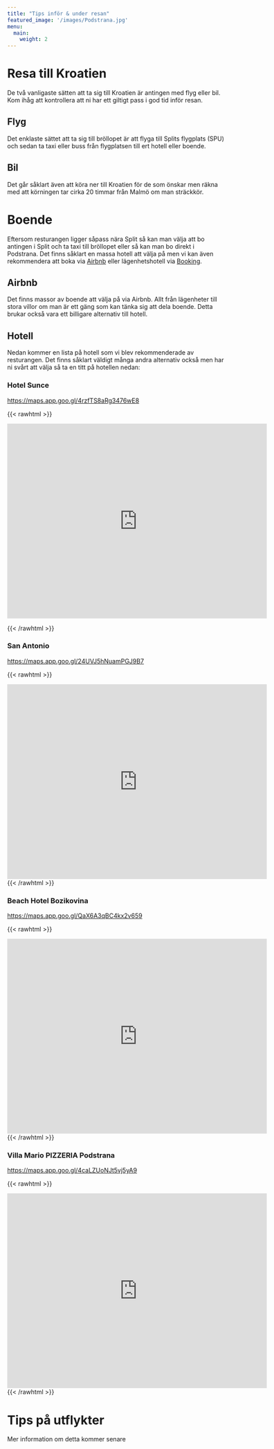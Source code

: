 ```yaml
---
title: "Tips inför & under resan"
featured_image: '/images/Podstrana.jpg'
menu:
  main:
    weight: 2
---
```


# Resa till Kroatien
De två vanligaste sätten att ta sig till Kroatien är antingen med flyg eller bil. Kom ihåg att kontrollera att ni har ett giltigt pass i god tid inför resan.
## Flyg
Det enklaste sättet att ta sig till bröllopet är att flyga till Splits flygplats (SPU) och sedan ta taxi eller buss från flygplatsen till ert hotell eller boende. 

## Bil
Det går såklart även att köra ner till Kroatien för de som önskar men räkna med att körningen tar cirka 20 timmar från Malmö om man sträckkör.

# Boende
Eftersom resturangen ligger såpass nära Split så kan man välja att bo antingen i Split och ta taxi till bröllopet eller så kan man bo direkt i Podstrana. Det finns såklart en massa hotell att välja på men vi kan även rekommendera att boka via [Airbnb](https://www.airbnb.se/) eller lägenhetshotell via [Booking](https://www.booking.com/). 

## Airbnb
Det finns massor av boende att välja på via Airbnb. Allt från lägenheter till stora villor om man är ett gäng som kan tänka sig att dela boende. Detta brukar också vara ett billigare alternativ till hotell.

## Hotell
Nedan kommer en lista på hotell som vi blev rekommenderade av resturangen. Det finns såklart väldigt många andra alternativ också men har ni svårt att välja så ta en titt på hotellen nedan:

### Hotel Sunce
https://maps.app.goo.gl/4rzfTS8aRg3476wE8

{{< rawhtml >}}
<iframe src="https://www.google.com/maps/embed?pb=!1m18!1m12!1m3!1d2894.8634160667766!2d16.5524116!3d43.4843207!2m3!1f0!2f0!3f0!3m2!1i1024!2i768!4f13.1!3m3!1m2!1s0x134a9ff6d8a9cf09%3A0x201cc3927eacd982!2sSplit%20Hotel%20Sun%2C%20Podstrana%20beach!5e0!3m2!1ssv!2sse!4v1705761986511!5m2!1ssv!2sse" width="600" height="450" style="border:0;" allowfullscreen="" loading="lazy" referrerpolicy="no-referrer-when-downgrade"></iframe>

{{< /rawhtml >}}

### San Antonio
https://maps.app.goo.gl/24UVJ5hNuamPGJ9B7

{{< rawhtml >}}
<iframe src="https://www.google.com/maps/embed?pb=!1m14!1m8!1m3!1d2894.6978805176777!2d16.5414607!3d43.487775!3m2!1i1024!2i768!4f13.1!3m3!1m2!1s0x134a9ff8f288d95d%3A0xb2583f429dc275f6!2sHotel%20San%20Antonio!5e0!3m2!1ssv!2sse!4v1705762118065!5m2!1ssv!2sse" width="600" height="450" style="border:0;" allowfullscreen="" loading="lazy" referrerpolicy="no-referrer-when-downgrade"></iframe>
{{< /rawhtml >}}

### Beach Hotel Bozikovina
https://maps.app.goo.gl/QaX6A3qBC4kx2v659

{{< rawhtml >}}
<iframe src="https://www.google.com/maps/embed?pb=!1m14!1m8!1m3!1d2894.6678613065706!2d16.5425591!3d43.4884014!3m2!1i1024!2i768!4f13.1!3m3!1m2!1s0x134a9ff8eb78ef85%3A0xf9b4d5569a158b0d!2sBeach%20Hotel%20Bozikovina!5e0!3m2!1ssv!2sse!4v1705762129594!5m2!1ssv!2sse" width="600" height="450" style="border:0;" allowfullscreen="" loading="lazy" referrerpolicy="no-referrer-when-downgrade"></iframe>
{{< /rawhtml >}}


### Villa Mario PIZZERIA Podstrana
https://maps.app.goo.gl/4caLZUoNJt5vj5yA9

{{< rawhtml >}}
<iframe src="https://www.google.com/maps/embed?pb=!1m18!1m12!1m3!1d2894.9734669675495!2d16.556140199999994!3d43.48202409999999!2m3!1f0!2f0!3f0!3m2!1i1024!2i768!4f13.1!3m3!1m2!1s0x134a9ff2d1c1c9bf%3A0x6b8e99568db695aa!2sVilla%20Mario%20PIZZERIA%20Podstrana!5e0!3m2!1ssv!2sse!4v1705762141975!5m2!1ssv!2sse" width="600" height="450" style="border:0;" allowfullscreen="" loading="lazy" referrerpolicy="no-referrer-when-downgrade"></iframe>
{{< /rawhtml >}}


# Tips på utflykter
Mer information om detta kommer senare